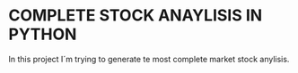 # COMPLETE STOCK ANAYLISIS IN PYTHON
In this project I´m trying to generate te most complete market stock anylisis. 
